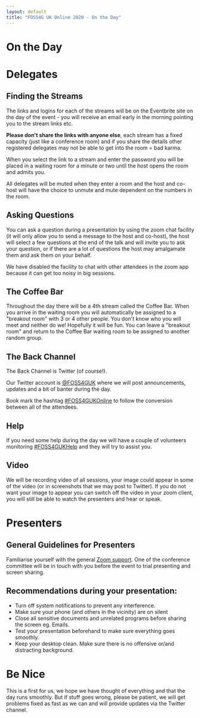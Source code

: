 ```yaml
---
layout: default
title: "FOSS4G UK Online 2020 - On the Day"
---
```

# On the Day

# Delegates

## Finding the Streams

The links and logins for each of the streams will be on the Eventbrite site on the day of the event - you will receive an email early in the morning pointing you to the stream links etc. 

**Please don't share the links with anyone else**, each stream has a fixed capacity (just like a conference room) and if you share the details other registered delegates may not be able to get into the room = bad karma.

When you select the link to a stream and enter the password you will be placed in a waiting room for a minute or two until the host opens the room and admits you.

All delegates will be muted when they enter a room and the host and co-host will have the choice to unmute and mute dependent on the numbers in the room.

## Asking Questions

You can ask a question during a presentation by using the zoom chat facility (it will only allow you to send a message to the host and co-host), the host will select a few questions at the end of the talk and will invite you to ask your question, or if there are a lot of questions the host may amalgamate them and ask them on your behalf.

We have disabled the facility to chat with other attendees in the zoom app because it can get too noisy in big sessions.

## The Coffee Bar

Throughout the day there will be a 4th stream called the Coffee Bar. When you arrive in the waiting room you will automatically be assigned to a "breakout room" with 3 or 4 other people. You don't know who you will meet and neither do we! Hopefully it will be fun. You can leave a "breakout room" and return to the Coffee Bar waiting room to be assigned to another random group.

## The Back Channel

The Back Channel is Twitter (of course!). 

Our Twitter account is [@FOSS4GUK](https://twitter.com/foss4guk) where we will post announcements, updates and a bit of banter during the day.

Book mark the hashtag [#FOSS4GUKOnline](https://twitter.com/search?q=%23FOSS4GUKOnline&src=typed_query) to follow the conversion between all of the attendees.

## Help

If you need some help during the day we will have a couple of volunteers monitoring [#FOSS4GUKHelp](https://twitter.com/search?q=%23FOSS4GUKHelp&src=typed_query) and they will try to assist you.

## Video

We will be recording video of all sessions, your image could appear in some of the video (or in screenshots that we may post to Twitter). If you do not want your image to appear you can switch off the video in your zoom client, you will still be able to watch the presenters and hear or speak.

# Presenters

## General Guidelines for Presenters

Familiarise yourself with the general [Zoom support](https://support.zoom.us/hc/en-us?_ga=2.108582594.1173578146.1590246499-1331059216.1586446393). One of the conference committee will be in touch with you before the event to trial presenting and screen sharing.

## Recommendations during your presentation:

- Turn off system notifications to prevent any interference.
- Make sure your phone (and others in the vicinity) are on silent
- Close all sensitive documents and unrelated programs before sharing the screen
  eg. Emails.
- Test your presentation beforehand to make sure everything goes smoothly.
- Keep your desktop clean. Make sure there is no offensive or/and distracting
  background.


# Be Nice

This is a first for us, we hope we have thought of everything and that the day runs smoothly. But if stuff goes wrong, please be patient, we will get problems fixed as fast as we can and will provide updates via the Twitter channel.
